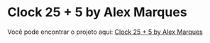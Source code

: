 # Clock 25 + 5 by Alex Marques  

Você pode encontrar o projeto aqui: [Clock 25 + 5 by Alex Marques](https://jalexandrevm.github.io/fcc-frontend-clock25-plus5/)